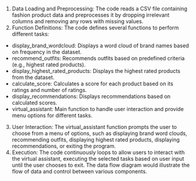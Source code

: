 1. Data Loading and Preprocessing: The code reads a CSV file containing fashion product data and preprocesses it by dropping irrelevant columns and removing any rows with missing values.
2. Function Definitions: The code defines several functions to perform different tasks:
  - display_brand_wordcloud: Displays a word cloud of brand names based on frequency in the dataset.
  - recommend_outfits: Recommends outfits based on predefined criteria (e.g., highest rated products).
  - display_highest_rated_products: Displays the highest rated products from the dataset.
  - calculate_score: Calculates a score for each product based on its ratings and number of ratings.
  - display_recommendations: Displays recommendations based on calculated scores.
  - virtual_assistant: Main function to handle user interaction and provide menu options for different tasks.
3. User Interaction: The virtual_assistant function prompts the user to choose from a menu of options, such as displaying brand word clouds, recommending outfits, displaying highest rated products, displaying recommendations, or exiting the program.
4. Execution: The code continuously loops to allow users to interact with the virtual assistant, executing the selected tasks based on user input until the user chooses to exit.
The data flow diagram would illustrate the flow of data and control between various components.          

